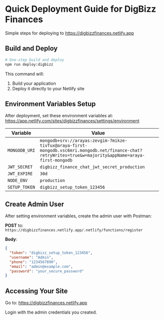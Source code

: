# Quick Deployment Guide for DigBizz Finances

Simple steps for deploying to https://digbizzfinances.netlify.app

## Build and Deploy

```bash
# One-step build and deploy
npm run deploy:digbizz
```

This command will:
1. Build your application
2. Deploy it directly to your Netlify site

## Environment Variables Setup

After deployment, set these environment variables at:
https://app.netlify.com/sites/digbizzfinances/settings/environment

| Variable | Value |
|----------|-------|
| `MONGODB_URI` | `mongodb+srv://arayas:zevgim-7mikze-tivTux@araya-first-mongodb.vsc6mri.mongodb.net/finance-chat?retryWrites=true&w=majority&appName=araya-first-mongodb` |
| `JWT_SECRET` | `digbizz_finance_chat_jwt_secret_production` |
| `JWT_EXPIRE` | `30d` |
| `NODE_ENV` | `production` |
| `SETUP_TOKEN` | `digbizz_setup_token_123456` |


## Create Admin User

After setting environment variables, create the admin user with Postman:

**POST** to: `https://digbizzfinances.netlify.app/.netlify/functions/register`

**Body**:
```json
{
  "token": "digbizz_setup_token_123456",
  "username": "Admin",
  "phone": "1234567890",
  "email": "admin@example.com", 
  "password": "your_secure_password"
}
```

## Accessing Your Site

Go to: https://digbizzfinances.netlify.app

Login with the admin credentials you created.